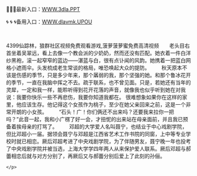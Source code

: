 <p>
	🏮🏮🏮最新入口：<a href="http://www.baidu.com/link?url=6MA2SWnO3Raqke39an_0PUxosM6ZrUGzi1BN9tNnlPW&wd">WWW.3dla.PPT</a> 
	<p>
		🌀
🌀
🌀备用入口：<a href="http://www.baidu.com/link?url=6MA2SWnO3Raqke39an_0PUxosM6ZrUGzi1BN9tNnlPW&wd">WWW.dlavmk.UPOU</a> 
	</p>
	<p>
		<br />
	</p>
	<p>
		4399仙踪林，狼群社区视频免费观看游戏,菠萝菠萝蜜免费高清视频　　老头目右首坐着吴翠远，看上去像一个教会派的少奶奶，然而还没有匹配。她衣着一件白洋纱黑袍，滚一起窄窄的蓝边——湛蓝与白，很有点讣闻的风韵。她携着一把蓝白网格小遮雨伞。头发梳成老生常谈的格局，唯恐唤起大众的提防。
　　秋天原本不该是伤感的季节，只是多少年来，那个羼弱的我，那个坚强的她。和那个鲁冰花开的季节，一直在我脑中挥之不去。疏于联系，也不曾见面。只是，若她还有当年的灵犀，一定和我一样，能聆听得到花开花落的声音，就像我也似乎听到她在对我说：我要你快乐一些不再悲伤，我要你知道我都在。
很难想象如果你在这样的家里，他应该生存。他记得这个女孩作为桃子，至少在她父亲回来之前，这是一个非常开朗的小女孩。
　　“石头！广！你们俩还不出来吗？还要我来拉你一把吗？”此音一起，我和小广楞了好一会，才扭怩的出来站在母亲面前，并且我已预备着挨母亲的打骂了。
　　邓超的大学爱人名叫聂宁，也结业于中心戏剧学院，但比邓超小一届。据领会聂宁与邓超是江西省艺术工作书院的同窗，上中等专业学校时就已相恋。厥后邓超考进了中央戏剧学院，为了伴随男友，聂宁晚一年也投考了中央戏剧学院并被当选，上海大学学四年两人从来保护爱人联系。厥后邓超与郝蕾相恋后就与对方分别了，再厥后又与郝蕾分别后爱上了此刻的孙俪。

	</p>
